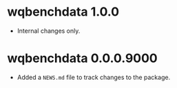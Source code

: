<!-- NEWS.md is maintained by https://cynkra.github.io/fledge, do not edit -->

# wqbenchdata 1.0.0

- Internal changes only.


# wqbenchdata 0.0.0.9000

- Added a `NEWS.md` file to track changes to the package.
